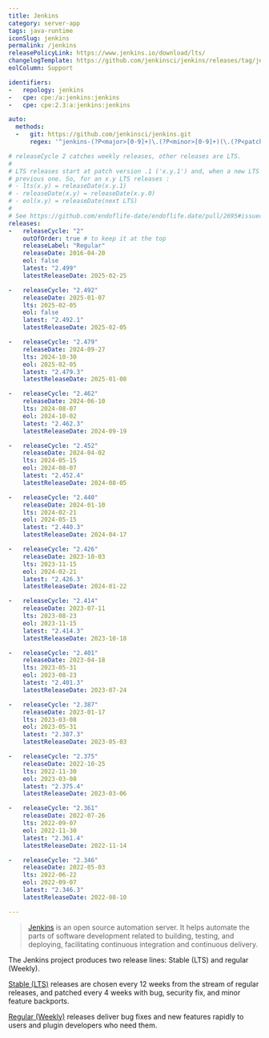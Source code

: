 ```yaml
---
title: Jenkins
category: server-app
tags: java-runtime
iconSlug: jenkins
permalink: /jenkins
releasePolicyLink: https://www.jenkins.io/download/lts/
changelogTemplate: https://github.com/jenkinsci/jenkins/releases/tag/jenkins-__LATEST__
eolColumn: Support

identifiers:
-   repology: jenkins
-   cpe: cpe:/a:jenkins:jenkins
-   cpe: cpe:2.3:a:jenkins:jenkins

auto:
  methods:
  -   git: https://github.com/jenkinsci/jenkins.git
      regex: '^jenkins-(?P<major>[0-9]+)\.(?P<minor>[0-9]+)(\.(?P<patch>[0-9]+))?$'

# releaseCycle 2 catches weekly releases, other releases are LTS.
#
# LTS releases start at patch version .1 ('x.y.1') and, when a new LTS is released, it replaces the
# previous one. So, for an x.y LTS releases :
# - lts(x.y) = releaseDate(x.y.1)
# - releaseDate(x.y) = releaseDate(x.y.0)
# - eol(x.y) = releaseDate(next LTS)
#
# See https://github.com/endoflife-date/endoflife.date/pull/2695#issuecomment-1472929098
releases:
-   releaseCycle: "2"
    outOfOrder: true # to keep it at the top
    releaseLabel: "Regular"
    releaseDate: 2016-04-20
    eol: false
    latest: "2.499"
    latestReleaseDate: 2025-02-25

-   releaseCycle: "2.492"
    releaseDate: 2025-01-07
    lts: 2025-02-05
    eol: false
    latest: "2.492.1"
    latestReleaseDate: 2025-02-05

-   releaseCycle: "2.479"
    releaseDate: 2024-09-27
    lts: 2024-10-30
    eol: 2025-02-05
    latest: "2.479.3"
    latestReleaseDate: 2025-01-08

-   releaseCycle: "2.462"
    releaseDate: 2024-06-10
    lts: 2024-08-07
    eol: 2024-10-02
    latest: "2.462.3"
    latestReleaseDate: 2024-09-19

-   releaseCycle: "2.452"
    releaseDate: 2024-04-02
    lts: 2024-05-15
    eol: 2024-08-07
    latest: "2.452.4"
    latestReleaseDate: 2024-08-05

-   releaseCycle: "2.440"
    releaseDate: 2024-01-10
    lts: 2024-02-21
    eol: 2024-05-15
    latest: "2.440.3"
    latestReleaseDate: 2024-04-17

-   releaseCycle: "2.426"
    releaseDate: 2023-10-03
    lts: 2023-11-15
    eol: 2024-02-21
    latest: "2.426.3"
    latestReleaseDate: 2024-01-22

-   releaseCycle: "2.414"
    releaseDate: 2023-07-11
    lts: 2023-08-23
    eol: 2023-11-15
    latest: "2.414.3"
    latestReleaseDate: 2023-10-18

-   releaseCycle: "2.401"
    releaseDate: 2023-04-18
    lts: 2023-05-31
    eol: 2023-08-23
    latest: "2.401.3"
    latestReleaseDate: 2023-07-24

-   releaseCycle: "2.387"
    releaseDate: 2023-01-17
    lts: 2023-03-08
    eol: 2023-05-31
    latest: "2.387.3"
    latestReleaseDate: 2023-05-03

-   releaseCycle: "2.375"
    releaseDate: 2022-10-25
    lts: 2022-11-30
    eol: 2023-03-08
    latest: "2.375.4"
    latestReleaseDate: 2023-03-06

-   releaseCycle: "2.361"
    releaseDate: 2022-07-26
    lts: 2022-09-07
    eol: 2022-11-30
    latest: "2.361.4"
    latestReleaseDate: 2022-11-14

-   releaseCycle: "2.346"
    releaseDate: 2022-05-03
    lts: 2022-06-22
    eol: 2022-09-07
    latest: "2.346.3"
    latestReleaseDate: 2022-08-10

---
```


> [Jenkins](https://www.jenkins.io/) is an open source automation server. It helps automate the
> parts of software development related to building, testing, and deploying, facilitating continuous
> integration and continuous delivery.

The Jenkins project produces two release lines: Stable (LTS) and regular (Weekly).

[Stable (LTS)](https://www.jenkins.io/download/lts/) releases are chosen every 12 weeks from the
stream of regular releases, and patched every 4 weeks with bug, security fix, and minor feature backports.

[Regular (Weekly)](https://www.jenkins.io/download/weekly/) releases deliver bug fixes and new
features rapidly to users and plugin developers who need them.
